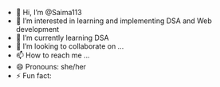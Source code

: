 - 👋 Hi, I’m @Saima113
- 👀 I’m interested in learning and implementing DSA and Web development 
- 🌱 I’m currently learning DSA
- 💞️ I’m looking to collaborate on ...
- 📫 How to reach me ...
- 😄 Pronouns: she/her
- ⚡ Fun fact: 

<!---
Saima113/Saima113 is a ✨ special ✨ repository because its `README.md` (this file) appears on your GitHub profile.
You can click the Preview link to take a look at your changes.
--->
